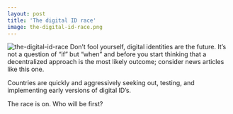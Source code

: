 ```yaml
---
layout: post
title: 'The digital ID race'
image: the-digital-id-race.png
---
```


![the-digital-id-race]({{site.url}}/assets/img/the-digital-id-race.png)
Don’t fool yourself, digital identities are the future. It’s not a question of “if” but “when” and before you start thinking that a decentralized approach is the most likely outcome; consider news articles like this one. 

Countries are quickly and aggressively seeking out, testing, and implementing early versions of digital ID’s. 

The race is on. Who will be first? 